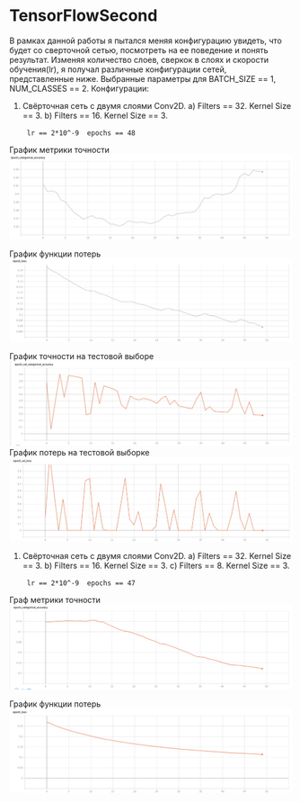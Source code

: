 # TensorFlowSecond

В рамках данной работы я пытался меняя конфигурацию увидеть, что будет со сверточной сетью, посмотреть на ее поведение и понять результат. Изменяя количество слоев, сверкок в слоях и скорости обучения(lr), я получал различные конфигурации сетей, представленные ниже. 
Выбранные параметры для BATCH_SIZE == 1, NUM_CLASSES == 2.
Конфигурации: 

1. Свёрточная сеть с двумя слоями Conv2D.
    a) Filters == 32. Kernel Size == 3.
    b) Filters == 16. Kernel Size == 3.
    
        lr == 2*10^-9  epochs == 48
    
График метрики точности
![Image alt](https://github.com/deeChyz/TensorFlowSecond/blob/master/ep_cat_ac_7_10_3_123.jpg)


График функции потерь
![Image alt](https://github.com/deeChyz/TensorFlowSecond/blob/master/ep_loss_7_10_3_123.jpg)

График точности на тестовой выборе 
![Image alt](https://github.com/deeChyz/TensorFlowSecond/blob/master/ep_val_cat_acc_7_10_3_123.jpg)
График потерь на тестовой выборке
![Image alt](https://github.com/deeChyz/TensorFlowSecond/blob/master/ep_val_loss_7_10_3_123.jpg)


1. Свёрточная сеть с двумя слоями Conv2D.
    a) Filters == 32. Kernel Size == 3.
    b) Filters == 16. Kernel Size == 3.
		c) Filters == 8. Kernel Size == 3.
    
        lr == 2*10^-9  epochs == 47

Граф метрики точности
![Image alt](https://github.com/deeChyz/TensorFlowSecond/blob/master/ep_cat_acc_9_10_3_122.jpg)


График функции потерь
![Image alt](https://github.com/deeChyz/TensorFlowSecond/blob/master/ep_loss_9_10_3_122.jpg)
